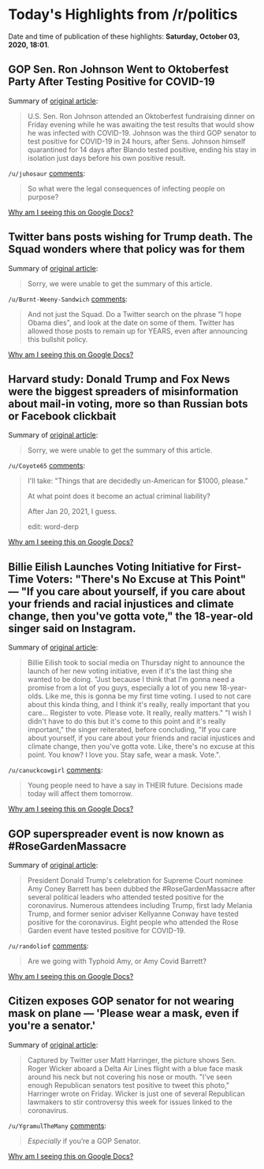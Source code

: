 # Today's Highlights from /r/politics

Date and time of publication of these highlights: **Saturday, October 03, 2020, 18:01**.

## GOP Sen. Ron Johnson Went to Oktoberfest Party After Testing Positive for COVID-19

Summary of [original article](https://www.thedailybeast.com/gop-sen-ron-johnson-went-to-oktoberfest-party-after-testing-positive-for-covid-19):

> U.S. Sen. Ron Johnson attended an Oktoberfest fundraising dinner on Friday evening while he was awaiting the test results that would show he was infected with COVID-19. Johnson was the third GOP senator to test positive for COVID-19 in 24 hours, after Sens. Johnson himself quarantined for 14 days after Blando tested positive, ending his stay in isolation just days before his own positive result.

`/u/juhosaur` [comments](https://www.reddit.com/r/politics/comments/j4nwig/gop_sen_ron_johnson_went_to_oktoberfest_party/):

> So what were the legal consequences of infecting people on purpose?

[Why am I seeing this on Google Docs?](https://docs.google.com/document/d/1Dc6We63vOXIZsc0op-Bt4abqkYjXzOigalQqFxmvvbM/edit?usp=sharing)

## Twitter bans posts wishing for Trump death. The Squad wonders where that policy was for them

Summary of [original article](https://www.cnn.com/2020/10/03/politics/twitter-trump-policy-ban-the-squad-politics-trnd/index.html):

> Sorry, we were unable to get the summary of this article.

`/u/Burnt-Weeny-Sandwich` [comments](https://www.reddit.com/r/politics/comments/j4m8yc/twitter_bans_posts_wishing_for_trump_death_the/):

> And not just the Squad. Do a Twitter search on the phrase "I hope Obama dies", and look at the date on some of them. Twitter has allowed those posts to remain up for YEARS, even after announcing this bullshit policy.

[Why am I seeing this on Google Docs?](https://docs.google.com/document/d/1Dc6We63vOXIZsc0op-Bt4abqkYjXzOigalQqFxmvvbM/edit?usp=sharing)

## Harvard study: Donald Trump and Fox News were the biggest spreaders of misinformation about mail-in voting, more so than Russian bots or Facebook clickbait

Summary of [original article](https://cyber.harvard.edu/publication/2020/Mail-in-Voter-Fraud-Disinformation-2020):

> Sorry, we were unable to get the summary of this article.

`/u/Coyote65` [comments](https://www.reddit.com/r/politics/comments/j4l25a/harvard_study_donald_trump_and_fox_news_were_the/):

> I'll take: "Things that are decidedly un-American for $1000, please."
>  
> At what point does it become an actual criminal liability? 
>  
> After Jan 20, 2021, I guess.
>  
> edit: word-derp

[Why am I seeing this on Google Docs?](https://docs.google.com/document/d/1Dc6We63vOXIZsc0op-Bt4abqkYjXzOigalQqFxmvvbM/edit?usp=sharing)

## Billie Eilish Launches Voting Initiative for First-Time Voters: "There's No Excuse at This Point" — "If you care about yourself, if you care about your friends and racial injustices and climate change, then you've gotta vote," the 18-year-old singer said on Instagram.

Summary of [original article](https://www.hollywoodreporter.com/news/billie-eilish-launches-voting-initiative-for-first-time-voters-theres-no-excuse-at-this-point):

> Billie Eilish took to social media on Thursday night to announce the launch of her new voting initiative, even if it's the last thing she wanted to be doing. "Just because I think that I'm gonna need a promise from a lot of you guys, especially a lot of you new 18-year-olds. Like me, this is gonna be my first time voting. I used to not care about this kinda thing, and I think it's really, really important that you care... Register to vote. Please vote. It really, really matters." "I wish I didn't have to do this but it's come to this point and it's really important," the singer reiterated, before concluding, "If you care about yourself, if you care about your friends and racial injustices and climate change, then you've gotta vote. Like, there's no excuse at this point. You know? I love you. Stay safe, wear a mask. Vote.".

`/u/canuckcowgirl` [comments](https://www.reddit.com/r/politics/comments/j4kxip/billie_eilish_launches_voting_initiative_for/):

> Young people need to have a say in THEIR future. Decisions made today will affect them tomorrow.

[Why am I seeing this on Google Docs?](https://docs.google.com/document/d/1Dc6We63vOXIZsc0op-Bt4abqkYjXzOigalQqFxmvvbM/edit?usp=sharing)

## GOP superspreader event is now known as #RoseGardenMassacre

Summary of [original article](https://www.dailydot.com/debug/gop-superspreader-rose-garden-massacre/):

> President Donald Trump's celebration for Supreme Court nominee Amy Coney Barrett has been dubbed the #RoseGardenMassacre after several political leaders who attended tested positive for the coronavirus. Numerous attendees including Trump, first lady Melania Trump, and former senior adviser Kellyanne Conway have tested positive for the coronavirus. Eight people who attended the Rose Garden event have tested positive for COVID-19.

`/u/randoliof` [comments](https://www.reddit.com/r/politics/comments/j4odq0/gop_superspreader_event_is_now_known_as/):

> Are we going with Typhoid Amy, or Amy Covid Barrett?

[Why am I seeing this on Google Docs?](https://docs.google.com/document/d/1Dc6We63vOXIZsc0op-Bt4abqkYjXzOigalQqFxmvvbM/edit?usp=sharing)

## Citizen exposes GOP senator for not wearing mask on plane — 'Please wear a mask, even if you're a senator.'

Summary of [original article](https://www.dailydot.com/debug/gop-senator-roger-wicker-mask-covid/):

> Captured by Twitter user Matt Harringer, the picture shows Sen. Roger Wicker aboard a Delta Air Lines flight with a blue face mask around his neck but not covering his nose or mouth. "I've seen enough Republican senators test positive to tweet this photo," Harringer wrote on Friday. Wicker is just one of several Republican lawmakers to stir controversy this week for issues linked to the coronavirus.

`/u/YgramulTheMany` [comments](https://www.reddit.com/r/politics/comments/j4l1ik/citizen_exposes_gop_senator_for_not_wearing_mask/):

> *Especially* if you’re a GOP Senator.

[Why am I seeing this on Google Docs?](https://docs.google.com/document/d/1Dc6We63vOXIZsc0op-Bt4abqkYjXzOigalQqFxmvvbM/edit?usp=sharing)

